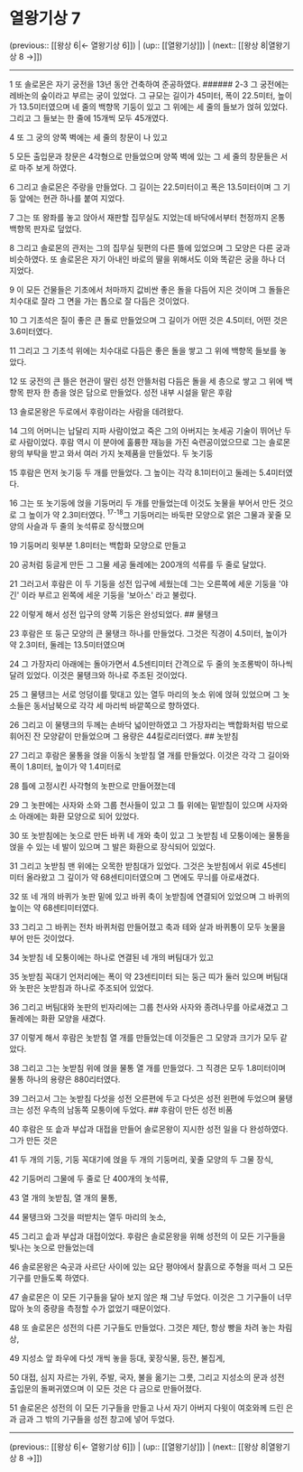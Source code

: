 # 열왕기상 7

(previous:: [[왕상 6|← 열왕기상 6]]) | (up:: [[열왕기상]]) | (next:: [[왕상 8|열왕기상 8 →]])

***




1 
또 솔로몬은 자기 궁전을 13년 동안 건축하여 준공하였다. ###### 2-3 그 궁전에는 레바논의 숲이라고 부르는 궁이 있었다. 그 규모는 길이가 45미터, 폭이 22.5미터, 높이가 13.5미터였으며 네 줄의 백향목 기둥이 있고 그 위에는 세 줄의 들보가 얹혀 있었다. 그리고 그 들보는 한 줄에 15개씩 모두 45개였다. 



4 
또 그 궁의 양쪽 벽에는 세 줄의 창문이 나 있고 



5 
모든 출입문과 창문은 4각형으로 만들었으며 양쪽 벽에 있는 그 세 줄의 창문들은 서로 마주 보게 하였다. 



6 
그리고 솔로몬은 주랑을 만들었다. 그 길이는 22.5미터이고 폭은 13.5미터이며 그 기둥 앞에는 현관 하나를 붙여 지었다. 



7 
그는 또 왕좌를 놓고 앉아서 재판할 집무실도 지었는데 바닥에서부터 천정까지 온통 백향목 판자로 덮었다. 



8 
그리고 솔로몬의 관저는 그의 집무실 뒷편의 다른 뜰에 있었으며 그 모양은 다른 궁과 비슷하였다. 또 솔로몬은 자기 아내인 바로의 딸을 위해서도 이와 똑같은 궁을 하나 더 지었다. 



9 
이 모든 건물들은 기초에서 처마까지 값비싼 좋은 돌을 다듬어 지은 것이며 그 돌들은 치수대로 잘라 그 면을 가는 톱으로 잘 다듬은 것이었다. 



10 
그 기초석은 질이 좋은 큰 돌로 만들었으며 그 길이가 어떤 것은 4.5미터, 어떤 것은 3.6미터였다. 



11 
그리고 그 기초석 위에는 치수대로 다듬은 좋은 돌을 쌓고 그 위에 백향목 들보를 놓았다. 



12 
또 궁전의 큰 뜰은 현관이 딸린 성전 안뜰처럼 다듬은 돌을 세 층으로 쌓고 그 위에 백향목 판자 한 층을 얹은 담으로 만들었다. 성전 내부 시설을 맡은 후람 



13 
솔로몬왕은 두로에서 후람이라는 사람을 데려왔다. 



14 
그의 어머니는 납달리 지파 사람이었고 죽은 그의 아버지는 놋세공 기술이 뛰어난 두로 사람이었다. 후람 역시 이 분야에 훌륭한 재능을 가진 숙련공이었으므로 그는 솔로몬왕의 부탁을 받고 와서 여러 가지 놋제품을 만들었다. 두 놋기둥 



15 
후람은 먼저 놋기둥 두 개를 만들었다. 그 높이는 각각 8.1미터이고 둘레는 5.4미터였다. 



16 
그는 또 놋기둥에 얹을 기둥머리 두 개를 만들었는데 이것도 놋물을 부어서 만든 것으로 그 높이가 약 2.3미터였다. <sup class="versenum">17-18</sup>그 기둥머리는 바둑판 모양으로 얽은 그물과 꽃줄 모양의 사슬과 두 줄의 놋석류로 장식했으며 



19 
기둥머리 윗부분 1.8미터는 백합화 모양으로 만들고 



20 
공처럼 둥글게 만든 그 그물 세공 둘레에는 200개의 석류를 두 줄로 달았다. 



21 
그러고서 후람은 이 두 기둥을 성전 입구에 세웠는데 그는 오른쪽에 세운 기둥을 '야긴' 이라 부르고 왼쪽에 세운 기둥을 '보아스' 라고 불렀다. 



22 
이렇게 해서 성전 입구의 양쪽 기둥은 완성되었다. ## 물탱크 



23 
후람은 또 둥근 모양의 큰 물탱크 하나를 만들었다. 그것은 직경이 4.5미터, 높이가 약 2.3미터, 둘레는 13.5미터였으며 



24 
그 가장자리 아래에는 돌아가면서 4.5센티미터 간격으로 두 줄의 놋조롱박이 하나씩 달려 있었다. 이것은 물탱크와 하나로 주조된 것이었다. 



25 
그 물탱크는 서로 엉덩이를 맞대고 있는 열두 마리의 놋소 위에 얹혀 있었으며 그 놋소들은 동서남북으로 각각 세 마리씩 바깥쪽으로 향하였다. 



26 
그리고 이 물탱크의 두께는 손바닥 넓이만하였고 그 가장자리는 백합화처럼 밖으로 휘어진 잔 모양같이 만들었으며 그 용량은 44킬로리터였다. ## 놋받침 



27 
그리고 후람은 물통을 얹을 이동식 놋받침 열 개를 만들었다. 이것은 각각 그 길이와 폭이 1.8미터, 높이가 약 1.4미터로 



28 
틀에 고정시킨 사각형의 놋판으로 만들어졌는데 



29 
그 놋판에는 사자와 소와 그룹 천사들이 있고 그 틀 위에는 밑받침이 있으며 사자와 소 아래에는 화환 모양으로 되어 있었다. 



30 
또 놋받침에는 놋으로 만든 바퀴 네 개와 축이 있고 그 놋받침 네 모퉁이에는 물통을 얹을 수 있는 네 발이 있으며 그 발은 화환으로 장식되어 있었다. 



31 
그리고 놋받침 맨 위에는 오목한 받침대가 있었다. 그것은 놋받침에서 위로 45센티미터 올라왔고 그 깊이가 약 68센티미터였으며 그 면에도 무늬를 아로새겼다. 



32 
또 네 개의 바퀴가 놋판 밑에 있고 바퀴 축이 놋받침에 연결되어 있었으며 그 바퀴의 높이는 약 68센티미터였다. 



33 
그리고 그 바퀴는 전차 바퀴처럼 만들어졌고 축과 테와 살과 바퀴통이 모두 놋물을 부어 만든 것이었다. 



34 
놋받침 네 모퉁이에는 하나로 연결된 네 개의 버팀대가 있고 



35 
놋받침 꼭대기 언저리에는 폭이 약 23센티미터 되는 둥근 띠가 둘러 있으며 버팀대와 놋판은 놋받침과 하나로 주조되어 있었다. 



36 
그리고 버팀대와 놋판의 빈자리에는 그룹 천사와 사자와 종려나무를 아로새겼고 그 둘레에는 화환 모양을 새겼다. 



37 
이렇게 해서 후람은 놋받침 열 개를 만들었는데 이것들은 그 모양과 크기가 모두 같았다. 



38 
그리고 그는 놋받침 위에 얹을 물통 열 개를 만들었다. 그 직경은 모두 1.8미터이며 물통 하나의 용량은 880리터였다. 



39 
그러고서 그는 놋받침 다섯을 성전 오른편에 두고 다섯은 성전 왼편에 두었으며 물탱크는 성전 우측의 남동쪽 모퉁이에 두었다. ## 후람이 만든 성전 비품 



40 
후람은 또 솥과 부삽과 대접을 만들어 솔로몬왕이 지시한 성전 일을 다 완성하였다. 그가 만든 것은 



41 
두 개의 기둥, 기둥 꼭대기에 얹을 두 개의 기둥머리, 꽃줄 모양의 두 그물 장식, 



42 
기둥머리 그물에 두 줄로 단 400개의 놋석류, 



43 
열 개의 놋받침, 열 개의 물통, 



44 
물탱크와 그것을 떠받치는 열두 마리의 놋소, 



45 
그리고 솥과 부삽과 대접이었다. 후람은 솔로몬왕을 위해 성전의 이 모든 기구들을 빛나는 놋으로 만들었는데 



46 
솔로몬왕은 숙곳과 사르단 사이에 있는 요단 평야에서 찰흙으로 주형을 떠서 그 모든 기구를 만들도록 하였다. 



47 
솔로몬은 이 모든 기구들을 달아 보지 않은 채 그냥 두었다. 이것은 그 기구들이 너무 많아 놋의 중량을 측정할 수가 없었기 때문이었다. 



48 
또 솔로몬은 성전의 다른 기구들도 만들었다. 그것은 제단, 항상 빵을 차려 놓는 차림상, 



49 
지성소 앞 좌우에 다섯 개씩 놓을 등대, 꽃장식물, 등잔, 불집게, 



50 
대접, 심지 자르는 가위, 주발, 국자, 불을 옮기는 그릇, 그리고 지성소의 문과 성전 출입문의 돌쩌귀였으며 이 모든 것은 다 금으로 만들어졌다. 



51 
솔로몬은 성전의 이 모든 기구들을 만들고 나서 자기 아버지 다윗이 여호와께 드린 은과 금과 그 밖의 기구들을 성전 창고에 넣어 두었다.

***

(previous:: [[왕상 6|← 열왕기상 6]]) | (up:: [[열왕기상]]) | (next:: [[왕상 8|열왕기상 8 →]])
